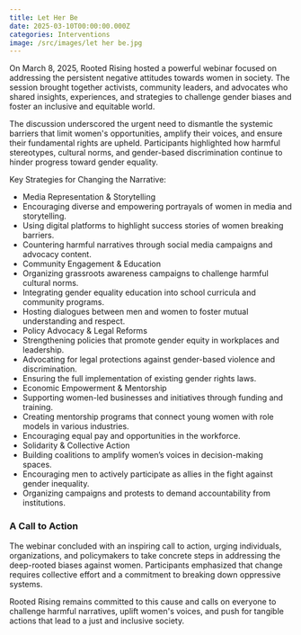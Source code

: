 ```yaml
---
title: Let Her Be
date: 2025-03-10T00:00:00.000Z
categories: Interventions
image: /src/images/let her be.jpg
---
```

On March 8, 2025, Rooted Rising hosted a powerful webinar focused on addressing the persistent negative attitudes towards women in society. The session brought together activists, community leaders, and advocates who shared insights, experiences, and strategies to challenge gender biases and foster an inclusive and equitable world.

The discussion underscored the urgent need to dismantle the systemic barriers that limit women's opportunities, amplify their voices, and ensure their fundamental rights are upheld. Participants highlighted how harmful stereotypes, cultural norms, and gender-based discrimination continue to hinder progress toward gender equality.

Key Strategies for Changing the Narrative:

* Media Representation & Storytelling
* Encouraging diverse and empowering portrayals of women in media and storytelling.
* Using digital platforms to highlight success stories of women breaking barriers.
* Countering harmful narratives through social media campaigns and advocacy content.
* Community Engagement & Education
* Organizing grassroots awareness campaigns to challenge harmful cultural norms.
* Integrating gender equality education into school curricula and community programs.
* Hosting dialogues between men and women to foster mutual understanding and respect.
* Policy Advocacy & Legal Reforms
* Strengthening policies that promote gender equity in workplaces and leadership.
* Advocating for legal protections against gender-based violence and discrimination.
* Ensuring the full implementation of existing gender rights laws.
* Economic Empowerment & Mentorship
* Supporting women-led businesses and initiatives through funding and training.
* Creating mentorship programs that connect young women with role models in various industries.
* Encouraging equal pay and opportunities in the workforce.
* Solidarity & Collective Action
* Building coalitions to amplify women’s voices in decision-making spaces.
* Encouraging men to actively participate as allies in the fight against gender inequality.
* Organizing campaigns and protests to demand accountability from institutions.

### A Call to Action

The webinar concluded with an inspiring call to action, urging individuals, organizations, and policymakers to take concrete steps in addressing the deep-rooted biases against women. Participants emphasized that change requires collective effort and a commitment to breaking down oppressive systems.

Rooted Rising remains committed to this cause and calls on everyone to challenge harmful narratives, uplift women's voices, and push for tangible actions that lead to a just and inclusive society.
